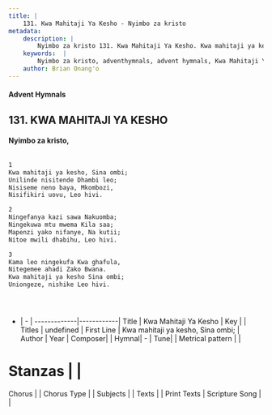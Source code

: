 ```yaml
---
title: |
    131. Kwa Mahitaji Ya Kesho - Nyimbo za kristo
metadata:
    description: |
        Nyimbo za kristo 131. Kwa Mahitaji Ya Kesho. Kwa mahitaji ya kesho, Sina ombi;  Unilinde nisitende Dhambi leo; Nisiseme neno baya, Mkombozi,  Nisifikiri uovu, Leo hivi.   
    keywords:  |
        Nyimbo za kristo, adventhymnals, advent hymnals, Kwa Mahitaji Ya Kesho, Kwa mahitaji ya kesho, Sina ombi; . 
    author: Brian Onang'o
---
```


#### Advent Hymnals
## 131. KWA MAHITAJI YA KESHO
####  Nyimbo za kristo,

```txt

1
Kwa mahitaji ya kesho, Sina ombi; 
Unilinde nisitende Dhambi leo;
Nisiseme neno baya, Mkombozi, 
Nisifikiri uovu, Leo hivi. 

2
Ningefanya kazi sawa Nakuomba; 
Ningekuwa mtu mwema Kila saa; 
Mapenzi yako nifanye, Na kutii; 
Nitoe mwili dhabihu, Leo hivi.

3
Kama leo ningekufa Kwa ghafula, 
Nitegemee ahadi Zako Bwana.
Kwa mahitaji ya kesho Sina ombi; 
Uniongeze, nishike Leo hivi.





```

- |   -  |
-------------|------------|
Title | Kwa Mahitaji Ya Kesho |
Key |  |
Titles | undefined |
First Line | Kwa mahitaji ya kesho, Sina ombi;  |
Author | 
Year | 
Composer| |
Hymnal|  - |
Tune|  |
Metrical pattern | |
# Stanzas |  |
Chorus |  |
Chorus Type |  |
Subjects | |
Texts |  |
Print Texts | 
Scripture Song |  |
    
